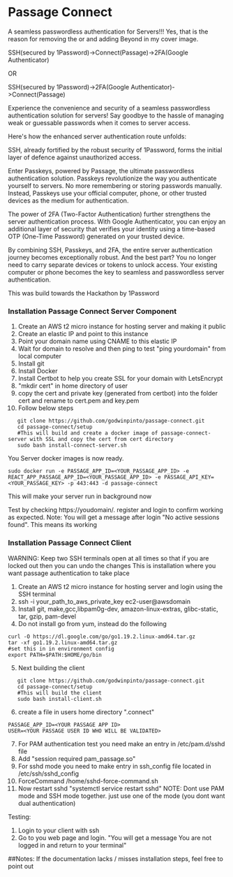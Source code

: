 # Passage Connect
A seamless passwordless authentication for Servers!!! Yes, that is the reason for removing the or and adding Beyond in my cover image.

SSH(secured by 1Password)->Connect(Passage)->2FA(Google Authenticator)

OR

SSH(secured by 1Password)->2FA(Google Authenticator)->Connect(Passage)

Experience the convenience and security of a seamless passwordless authentication solution for servers! Say goodbye to the hassle of managing weak or guessable passwords when it comes to server access.

Here's how the enhanced server authentication route unfolds:

SSH, already fortified by the robust security of 1Password, forms the initial layer of defence against unauthorized access.

Enter Passkeys, powered by Passage, the ultimate passwordless authentication solution. Passkeys revolutionize the way you authenticate yourself to servers. No more remembering or storing passwords manually. Instead, Passkeys use your official computer, phone, or other trusted devices as the medium for authentication.

The power of 2FA (Two-Factor Authentication) further strengthens the server authentication process. With Google Authenticator, you can enjoy an additional layer of security that verifies your identity using a time-based OTP (One-Time Password) generated on your trusted device.

By combining SSH, Passkeys, and 2FA, the entire server authentication journey becomes exceptionally robust. And the best part? You no longer need to carry separate devices or tokens to unlock access. Your existing computer or phone becomes the key to seamless and passwordless server authentication.

This was build towards the Hackathon by 1Password


### Installation Passage Connect Server Component
1. Create an AWS t2 micro instance for hosting server and making it public
2. Create an elastic IP and point to this instance
3. Point your domain name using CNAME to this elastic IP
4. Wait for domain to resolve and then ping to test "ping yourdomain" from local computer
5. Install git
6. Install Docker
7. Install Certbot to help you create SSL for your domain with LetsEncrypt
8. "mkdir cert" in home directory of user
9. copy the cert and private key (generated from certbot) into the folder cert and rename to cert.pem and key.pem
10. Follow below steps
```shell
   git clone https://github.com/godwinpinto/passage-connect.git
   cd passage-connect/setup
   #This will build and create a docker image of passage-connect-server with SSL and copy the cert from cert directory
   sudo bash install-connect-server.sh
```
You Server docker images is now ready.
```
sudo docker run -e PASSAGE_APP_ID=<YOUR_PASSAGE_APP_ID> -e REACT_APP_PASSAGE_APP_ID=<YOUR_PASSAGE_APP_ID> -e PASSAGE_API_KEY=<YOUR_PASSAGE_KEY> -p 443:443 -d passage-connect
```
This will make your server run in background now

Test by checking https://youdomain/. register and login to confirm working as expected. 
Note: You will get a message after login "No active sessions found". This means its working

### Installation Passage Connect Client
WARNING: Keep two SSH terminals open at all times so that if you are locked out then you can undo the changes
This is installation where you want passage authentication to take place

1. Create an AWS t2 micro instance for hosting server and login using the SSH terminal
2. ssh -i your_path_to_aws_private_key ec2-user@awsdomain
3. Install git, make,gcc,libpam0g-dev, amazon-linux-extras, glibc-static, tar, gzip, pam-devel
4. Do not install go from yum, instead do the following
```
curl -O https://dl.google.com/go/go1.19.2.linux-amd64.tar.gz
tar -xf go1.19.2.linux-amd64.tar.gz
#set this in in environment config 
export PATH=$PATH:$HOME/go/bin
```
5. Next building the client
```
   git clone https://github.com/godwinpinto/passage-connect.git
   cd passage-connect/setup
   #This will build the client
   sudo bash install-client.sh
```
6. create a file in users home directory ".connect"
```
PASSAGE_APP_ID=<YOUR PASSAGE APP ID>
USER=<YOUR PASSAGE USER ID WHO WILL BE VALIDATED>
```
7. For PAM authentication test you need make an entry in /etc/pam.d/sshd file
8. Add "session required pam_passage.so"
9. For sshd mode you need to make entry in ssh_config file located in /etc/ssh/sshd_config
10. ForceCommand /home/sshd-force-command.sh
11. Now restart sshd "systemctl service restart sshd"
NOTE: Dont use PAM mode and SSH mode together. just use one of the mode (you dont want dual authentication)

Testing:
1. Login to your client with ssh
2. Go to you web page and login. "You will get a message You are not logged in and return to your terminal"

##Notes:
If the documentation lacks / misses installation steps, feel free to point out
